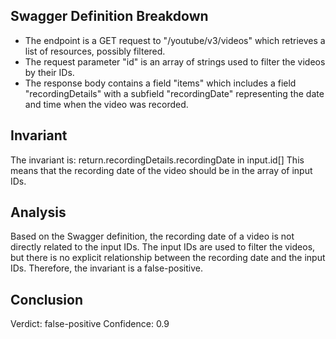 ## Swagger Definition Breakdown
- The endpoint is a GET request to "/youtube/v3/videos" which retrieves a list of resources, possibly filtered.
- The request parameter "id" is an array of strings used to filter the videos by their IDs.
- The response body contains a field "items" which includes a field "recordingDetails" with a subfield "recordingDate" representing the date and time when the video was recorded.

## Invariant
The invariant is: return.recordingDetails.recordingDate in input.id[]
This means that the recording date of the video should be in the array of input IDs.

## Analysis
Based on the Swagger definition, the recording date of a video is not directly related to the input IDs. The input IDs are used to filter the videos, but there is no explicit relationship between the recording date and the input IDs. Therefore, the invariant is a false-positive.

## Conclusion
Verdict: false-positive
Confidence: 0.9

